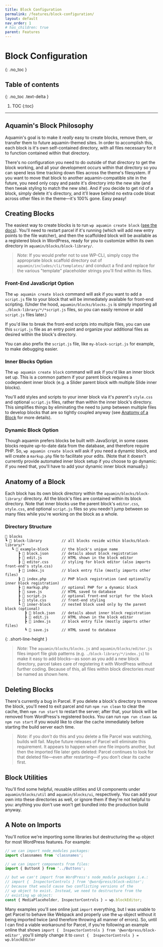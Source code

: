 ```yaml
---
title: Block Configuration
permalink: /features/block-configuration/
layout: default
nav_order: 1
# has_children: true
parent: Features
---
```


# Block Configuration
{: .no_toc }

## Table of contents
{: .no_toc .text-delta }

1. TOC
{:toc}

---

## Aquamin's Block Philosophy

Aquamin's goal is to make it _really_ easy to create blocks, remove them, or transfer them to future aquamin-themed sites. In order to accomplish this, each block is it's own self-contained directory, with all files necessary for it to function contained within that directory.

There's no configuration you need to do outside of that directory to get the block working, and all your development occurs within that directory so you can spend less time tracking down files across the theme's filesystem. If you want to move that block to another aquamin-compatible site in the future, you need only copy and paste it's directory into the new site (and then tweak styling to match the new site). And if you decide to get rid of a block, simply delete it's directory, and it'll leave behind no extra code bloat across other files in the theme—it's 100% gone. Easy peasy!

## Creating Blocks

The easiest way to create blocks is to run `wp aquamin create block` ([see the docs](/aquamin/features/wp-cli/#wp-aquamin-create-block)). You'll need to restart parcel if it's running (which will add new entry points to the file watcher), and then the scaffolded block will be available as a registered block in WordPress, ready for you to customize within its own directory in `aquamin/blocks/block-library/`.

> _Note:_  If you would prefer not to use WP-CLI, simply copy the appropriate block scaffold directory out of `aquamin/includes/cli/templates/` and conduct a find and replace for the various "template" placeholder strings you'll find within its files.

### Front-End JavaScript Option

The `wp aquamin create block` command will ask if you want to add a `script.js` file to your block that will be immediately available for front-end scripting. (Under the hood, `aquamin/blocks/blocks.js` is simply importing all `./block-library/*/*script.js` files, so you can easily remove or add `script.js` files later.)

If you'd like to break the front-end scripts into multiple files, you can use this `script.js` file as an entry point and organize your additional files as desired within the block's directory.

You can also prefix the `script.js` file, like `my-block-script.js` for example, to make debugging easier.

### Inner Blocks Option

The `wp aquamin create block` command will ask if you'd like an inner block set up. This is a common pattern if your parent block requires a codependent inner block (e.g. a Slider parent block with multiple Slide inner blocks).

You'll add styles and scripts to your inner block via it's _parent's_ `style.css` and optional `script.js` files, rather than within the inner block's directory. This simplifies things by eliminating the need to jump between multiple files to develop blocks that are so tightly coupled anyway (see [Anatomy of a Block](#anatomy-of-a-block) for more details).

### Dynamic Block Option

Though aquamin prefers blocks be built with JavaScript, in some cases blocks require up-to-date data from the database, and therefore require PHP. So, `wp aquamin create block` will ask if you need a dynamic block, and will create a `markup.php` file to facilitate your edits. (Note that it doesn't currently provide automated inner block setup if you choose to go dynamic: if you need that, you'll have to add your dynamic inner block manually.)

## Anatomy of a Block

Each block has its own block directory within the `aquamin/blocks/block-library/` directory. All the block's files are contained within its block directory. Note that inner blocks use the parent block's `editor.css`, `style.css`, and optional `script.js` files so you needn't jump between so many files while you're working on the block as a whole.

### Directory Structure

```
📂 blocks
┗ 📂 block-library         // all blocks reside within blocks/block-library/*
   ┗ 📂 example-block      // the block's unique name
      ┣ 📄 block.json      // details about block registration
      ┣ 📄 edit.js         // HTML shown in the block editor
      ┣ 📄 editor.css      // styling for block editor (also imports front-end's style.css)
      ┣ 📄 index.js        // block entry file (mostly imports other files)
      ┣ 📄 index.php       // PHP block registration (and optionally inner block registration)
      ┣ 📄 markup.php      // optional PHP for a dynamic block
      ┣ 📄 save.js         // HTML saved to database
      ┣ 📄 script.js       // optional front-end script for the block
      ┣ 📄 style.css       // front-end styling
      ┗ 📂 inner-block     // nested block used only by the parent block (optional)
         ┣ 📄 block.json   // details about inner block registration
         ┣ 📄 edit.js      // HTML shown in the block editor
         ┣ 📄 index.js     // block entry file (mostly imports other files)
         ┗ 📄 save.js      // HTML saved to database
```
{: .short-line-height }

> _Note:_ The `aquamin/blocks/blocks.js` and `aquamin/blocks/editor.js` files import file glob patterns (e.g. `./block-library/*/index.js`) to make it easy to add blocks—as soon as you add a new block directory, parcel takes care of registering it with WordPress without further coding. Because of this, all files within block directories _must_ be named as shown here.

## Deleting Blocks

There's currently a bug in Parcel. If you delete a block's directory to remove the block, you'll need to exit parcel and run `npm run clean` to clear the cache, then `npm run start` to restart the server; after that, your block will be removed from WordPress's registered bocks. You can run `npm run clean && npm run start` if you would like to clear the cache immediately before starting the build server each time.

> _Note:_ if you _don't_ do this and you delete a file Parcel was watching, builds will fail. Maybe future releases of Parcel will eliminate this requirement. It appears to happen when one file imports another, but then the imported file later gets deleted: Parcel continues to look for that deleted file—even after restarting—if you don't clear its cache first.

## Block Utilities

You'll find some helpful, reusable utilities and UI components under `aquamin/blocks/util` and `aquamin/blocks/ui`, respectively. You can add your own into these directories as well, or ignore them if they're not helpful to you: anything you don't use won't get bundled into the production build anyway.

## A Note on Imports

You'll notice we're importing some libraries but destructuring the `wp` object for most WordPress features. For example:

```javascript
// we can import node_modules packages:
import classnames from 'classnames';

// we can import components from files:
import { ButtonX } from '../Buttons';

// but we can't import from WordPress's node_module packages i.e.:
// import {  InspectorControls } from '@wordpress/block-editor';
// because that would cause two conflicting versions of the
// wp object to exist. Instead, we need to destructure from the
// existing wp object:
const { MediaPlaceholder, InspectorControls } = wp.blockEditor;
```

Many examples you'll see online just `import` everything, but I was unable to get Parcel to behave like Webpack and properly use the `wp` object without it being imported twice (and therefore throwing all manner of errors). So, until I can find a viable workaround for Parcel, if you're following an example online that shows `import {  InspectorControls } from '@wordpress/block-editor'`, you'll simply change it to `const {  InspectorControls } = wp.blockEditor`